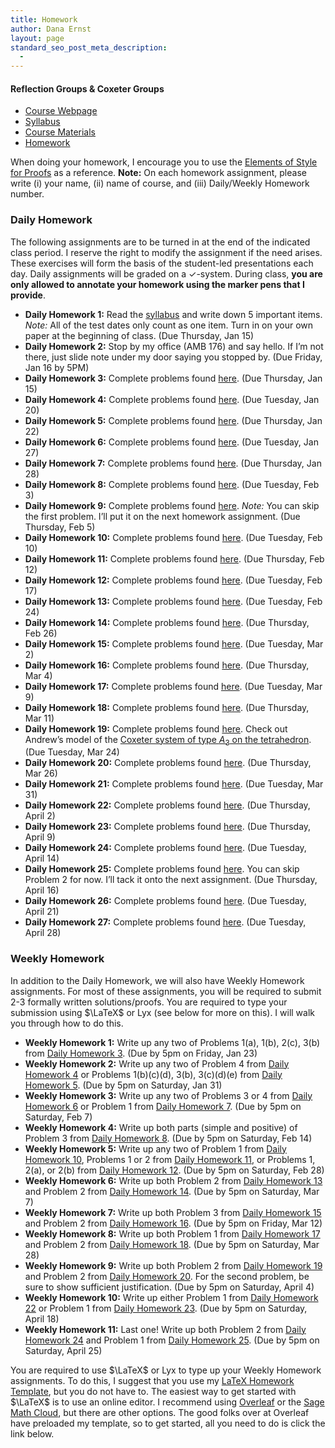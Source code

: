 ```yaml
---
title: Homework
author: Dana Ernst
layout: page
standard_seo_post_meta_description:
  - 
---
```

<div id="right">
  <h4>
    Reflection Groups & Coxeter Groups
  </h4>
  
  <ul>
    <li>
      <a href="http://teaching.danaernst.com/mat690s15/">Course Webpage</a>
    </li>
    <li>
      <a href="http://teaching.danaernst.com/mat690s15/syllabus/">Syllabus</a>
    </li>
    <li>
      <a href="http://teaching.danaernst.com/mat690s15/materials/">Course Materials</a>
    </li>
    <li>
      <a href="http://teaching.danaernst.com/mat690s15/homework/">Homework</a>
    </li>
  </ul>
</div>

When doing your homework, I encourage you to use the [Elements of Style for Proofs][1] as a reference. **Note:** On each homework assignment, please write (i) your name, (ii) name of course, and (iii) Daily/Weekly Homework number.

### Daily Homework

The following assignments are to be turned in at the end of the indicated class period. I reserve the right to modify the assignment if the need arises. These exercises will form the basis of the student-led presentations each day. Daily assignments will be graded on a $\checkmark$-system. During class, **you are only allowed to annotate your homework using the marker pens that I provide**.

  * **Daily Homework 1:** Read the [syllabus][2] and write down 5 important items. *Note:* All of the test dates only count as one item. Turn in on your own paper at the beginning of class. (Due Thursday, Jan 15) 
  * **Daily Homework 2:** Stop by my office (AMB 176) and say hello. If I&#8217;m not there, just slide note under my door saying you stopped by. (Due Friday, Jan 16 by 5PM) 
  * **Daily Homework 3:** Complete problems found [here][3]. (Due Thursday, Jan 15) 
  * **Daily Homework 4:** Complete problems found [here][4]. (Due Tuesday, Jan 20) 
  * **Daily Homework 5:** Complete problems found [here][5]. (Due Thursday, Jan 22) 
  * **Daily Homework 6:** Complete problems found [here][6]. (Due Tuesday, Jan 27) 
  * **Daily Homework 7:** Complete problems found [here][7]. (Due Thursday, Jan 28) 
  * **Daily Homework 8:** Complete problems found [here][8]. (Due Tuesday, Feb 3) 
  * **Daily Homework 9:** Complete problems found [here][9]. *Note:* You can skip the first problem. I&#8217;ll put it on the next homework assignment. (Due Thursday, Feb 5) 
  * **Daily Homework 10:** Complete problems found [here][10]. (Due Tuesday, Feb 10) 
  * **Daily Homework 11:** Complete problems found [here][11]. (Due Thursday, Feb 12) 
  * **Daily Homework 12:** Complete problems found [here][12]. (Due Tuesday, Feb 17) 
  * **Daily Homework 13:** Complete problems found [here][13]. (Due Tuesday, Feb 24) 
  * **Daily Homework 14:** Complete problems found [here][14]. (Due Thursday, Feb 26)
  * **Daily Homework 15:** Complete problems found [here][15]. (Due Tuesday, Mar 2)
  * **Daily Homework 16:** Complete problems found [here][16]. (Due Thursday, Mar 4)
  * **Daily Homework 17:** Complete problems found [here][17]. (Due Tuesday, Mar 9)
  * **Daily Homework 18:** Complete problems found [here][18]. (Due Thursday, Mar 11)
  * **Daily Homework 19:** Complete problems found [here][19]. Check out Andrew&#8217;s model of the [Coxeter system of type $A_3$ on the tetrahedron][20]. (Due Tuesday, Mar 24)
  * **Daily Homework 20:** Complete problems found [here][21]. (Due Thursday, Mar 26)
  * **Daily Homework 21:** Complete problems found [here][22]. (Due Tuesday, Mar 31)
  * **Daily Homework 22:** Complete problems found [here][23]. (Due Thursday, April 2)
  * **Daily Homework 23:** Complete problems found [here][24]. (Due Thursday, April 9)
  * **Daily Homework 24:** Complete problems found [here][25]. (Due Tuesday, April 14)
  * **Daily Homework 25:** Complete problems found [here][26]. You can skip Problem 2 for now. I&#8217;ll tack it onto the next assignment. (Due Thursday, April 16)
  * **Daily Homework 26:** Complete problems found [here][27]. (Due Tuesday, April 21)
  * **Daily Homework 27:** Complete problems found [here][28]. (Due Tuesday, April 28)

### Weekly Homework

In addition to the Daily Homework, we will also have Weekly Homework assignments. For most of these assignments, you will be required to submit 2-3 formally written solutions/proofs. You are required to type your submission using $\LaTeX$ or Lyx (see below for more on this). I will walk you through how to do this.

  * **Weekly Homework 1:** Write up any two of Problems 1(a), 1(b), 2(c), 3(b) from [Daily Homework 3][3]. (Due by 5pm on Friday, Jan 23) 
  * **Weekly Homework 2:** Write up any two of Problem 4 from [Daily Homework 4][4] or Problems 1(b)(c)(d), 3(b), 3(c)(d)(e) from [Daily Homework 5][5]. (Due by 5pm on Saturday, Jan 31) 
  * **Weekly Homework 3:** Write up any two of Problems 3 or 4 from [Daily Homework 6][6] or Problem 1 from [Daily Homework 7][7]. (Due by 5pm on Saturday, Feb 7) 
  * **Weekly Homework 4:** Write up both parts (simple and positive) of Problem 3 from [Daily Homework 8][8]. (Due by 5pm on Saturday, Feb 14) 
  * **Weekly Homework 5:** Write up any two of Problem 1 from [Daily Homework 10][10], Problems 1 or 2 from [Daily Homework 11][11], or Problems 1, 2(a), or 2(b) from [Daily Homework 12][12]. (Due by 5pm on Saturday, Feb 28)
  * **Weekly Homework 6:** Write up both Problem 2 from [Daily Homework 13][13] and Problem 2 from [Daily Homework 14][14]. (Due by 5pm on Saturday, Mar 7)
  * **Weekly Homework 7:** Write up both Problem 3 from [Daily Homework 15][15] and Problem 2 from [Daily Homework 16][16]. (Due by 5pm on Friday, Mar 12)
  * **Weekly Homework 8:** Write up both Problem 1 from [Daily Homework 17][17] and Problem 2 from [Daily Homework 18][18]. (Due by 5pm on Saturday, Mar 28)
  * **Weekly Homework 9:** Write up both Problem 2 from [Daily Homework 19][19] and Problem 2 from [Daily Homework 20][21]. For the second problem, be sure to show sufficient justification. (Due by 5pm on Saturday, April 4)
  * **Weekly Homework 10:** Write up either Problem 1 from [Daily Homework 22][23] or Problem 1 from [Daily Homework 23][24]. (Due by 5pm on Saturday, April 18)
  * **Weekly Homework 11:** Last one! Write up both Problem 2 from [Daily Homework 24][25] and Problem 1 from [Daily Homework 25][26]. (Due by 5pm on Saturday, April 25)

You are required to use $\LaTeX$ or Lyx to type up your Weekly Homework assignments. To do this, I suggest that you use my [LaTeX Homework Template][29], but you do not have to. The easiest way to get started with $\LaTeX$ is to use an online editor. I recommend using [Overleaf][30] or the [Sage Math Cloud][31], but there are other options. The good folks over at Overleaf have preloaded my template, so to get started, all you need to do is click the link below.

<center>
  </p> 
  
  <p>
    </center>
  </p>

 [1]: http://teaching.danaernst.com/files/ElementsOfStyle.pdf
 [2]: http://teaching.danaernst.com/mat690s15/syllabus
 [3]: http://teaching.danaernst.com/files/spring2015/mat690/690Daily3.pdf
 [4]: http://teaching.danaernst.com/files/spring2015/mat690/690Daily4.pdf
 [5]: http://teaching.danaernst.com/files/spring2015/mat690/690Daily5.pdf
 [6]: http://teaching.danaernst.com/files/spring2015/mat690/690Daily6.pdf
 [7]: http://teaching.danaernst.com/files/spring2015/mat690/690Daily7.pdf
 [8]: http://teaching.danaernst.com/files/spring2015/mat690/690Daily8.pdf
 [9]: http://teaching.danaernst.com/files/spring2015/mat690/690Daily9.pdf
 [10]: http://teaching.danaernst.com/files/spring2015/mat690/690Daily10.pdf
 [11]: http://teaching.danaernst.com/files/spring2015/mat690/690Daily11.pdf
 [12]: http://teaching.danaernst.com/files/spring2015/mat690/690Daily12.pdf
 [13]: http://teaching.danaernst.com/files/spring2015/mat690/690Daily13.pdf
 [14]: http://teaching.danaernst.com/files/spring2015/mat690/690Daily14.pdf
 [15]: http://teaching.danaernst.com/files/spring2015/mat690/690Daily15.pdf
 [16]: http://teaching.danaernst.com/files/spring2015/mat690/690Daily16.pdf
 [17]: http://teaching.danaernst.com/files/spring2015/mat690/690Daily17.pdf
 [18]: http://teaching.danaernst.com/files/spring2015/mat690/690Daily18.pdf
 [19]: http://teaching.danaernst.com/files/spring2015/mat690/690Daily19.pdf
 [20]: http://teaching.danaernst.com/files/spring2015/mat690/A3.png
 [21]: http://teaching.danaernst.com/files/spring2015/mat690/690Daily20.pdf
 [22]: http://teaching.danaernst.com/files/spring2015/mat690/690Daily21.pdf
 [23]: http://teaching.danaernst.com/files/spring2015/mat690/690Daily22.pdf
 [24]: http://teaching.danaernst.com/files/spring2015/mat690/690Daily23.pdf
 [25]: http://teaching.danaernst.com/files/spring2015/mat690/690Daily24.pdf
 [26]: http://teaching.danaernst.com/files/spring2015/mat690/690Daily25.pdf
 [27]: http://teaching.danaernst.com/files/spring2015/mat690/690Daily26.pdf
 [28]: http://teaching.danaernst.com/files/spring2015/mat690/690Daily27.pdf
 [29]: https://github.com/dcernst/MiscTeachingMaterials/blob/master/HWTemplate.tex
 [30]: https://www.overleaf.com
 [31]: https://cloud.sagemath.com